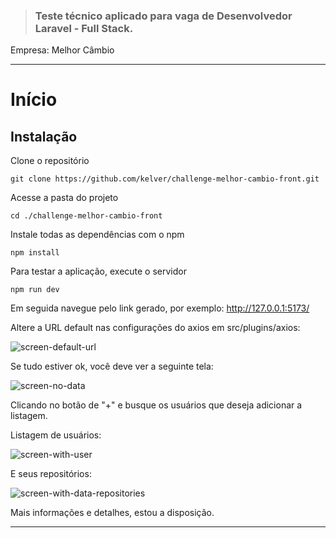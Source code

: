 > ### Teste técnico aplicado para vaga de Desenvolvedor Laravel - Full Stack.

Empresa: Melhor Câmbio

----------

# Início

## Instalação

Clone o repositório

    git clone https://github.com/kelver/challenge-melhor-cambio-front.git

Acesse a pasta do projeto

    cd ./challenge-melhor-cambio-front

Instale todas as dependências com o npm

    npm install


Para testar a aplicação, execute o servidor

    npm run dev

Em seguida navegue pelo link gerado, por exemplo: http://127.0.0.1:5173/

Altere a URL default nas configurações do axios em src/plugins/axios:

![screen-default-url](https://user-images.githubusercontent.com/22528943/193368533-9fc3d59d-b55c-4c7e-a0e3-e52b18f87420.png)

Se tudo estiver ok, você deve ver a seguinte tela:

![screen-no-data](https://user-images.githubusercontent.com/22528943/193368535-f8eecee8-c8b6-49da-8ade-d5284e9d34a9.png)

Clicando no botão de "+" e busque os usuários que deseja adicionar a listagem.

Listagem de usuários: 

![screen-with-user](https://user-images.githubusercontent.com/22528943/193368534-67a1401c-149d-4a76-8083-9d9490f22bc2.png)

E seus repositórios:

![screen-with-data-repositories](https://user-images.githubusercontent.com/22528943/193368793-140d6557-b472-4a22-a5aa-b864393fa608.png)


Mais informações e detalhes, estou a disposição.

----------
